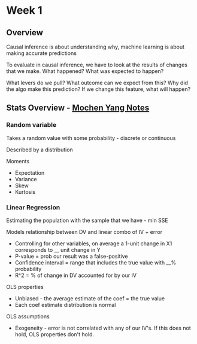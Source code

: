 # Week 1

## Overview

Causal inference is about understanding why, machine learning is about making accurate predictions

To evaluate in causal inference, we have to look at the results of changes that we make. What happened? What was expected to happen?

What levers do we pull? What outcome can we expect from this? Why did the algo make this prediction? If we change this feature, what will happen?



## Stats Overview - [Mochen Yang Notes](https://github.com/SamMusch/Private-Repo/blob/master/Causal/Wk1/L1%20Stats%20Overview.pdf)

### Random variable

Takes a random value with some probability - discrete or continuous

Described by a distribution

Moments

- Expectation
- Variance
- Skew
- Kurtosis



### Linear Regression

Estimating the population with the sample that we have - min SSE

Models relationship between DV and linear combo of IV + error

- Controlling for other variables, on average a 1-unit change in X1 corresponds to __ unit change in Y
- P-value = prob our result was a false-positive
- Confidence interval = range that includes the true value with __% probability
- R^2 = % of change in DV accounted for by our IV

OLS properties

- Unbiased - the average estimate of the coef = the true value
- Each coef estimate distribution is normal

OLS assumptions

- Exogeneity - error is not correlated with any of our IV's. If this does not hold, OLS properties don't hold.




